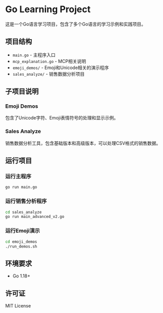 # Go Learning Project

这是一个Go语言学习项目，包含了多个Go语言的学习示例和实践项目。

## 项目结构

- `main.go` - 主程序入口
- `mcp_explanation.go` - MCP相关说明
- `emoji_demos/` - Emoji和Unicode相关的演示程序
- `sales_analyze/` - 销售数据分析项目

## 子项目说明

### Emoji Demos
包含了Unicode字符、Emoji表情符号的处理和显示示例。

### Sales Analyze
销售数据分析工具，包含基础版本和高级版本，可以处理CSV格式的销售数据。

## 运行项目

### 运行主程序
```bash
go run main.go
```

### 运行销售分析程序
```bash
cd sales_analyze
go run main_advanced_v2.go
```

### 运行Emoji演示
```bash
cd emoji_demos
./run_demos.sh
```

## 环境要求

- Go 1.18+

## 许可证

MIT License
